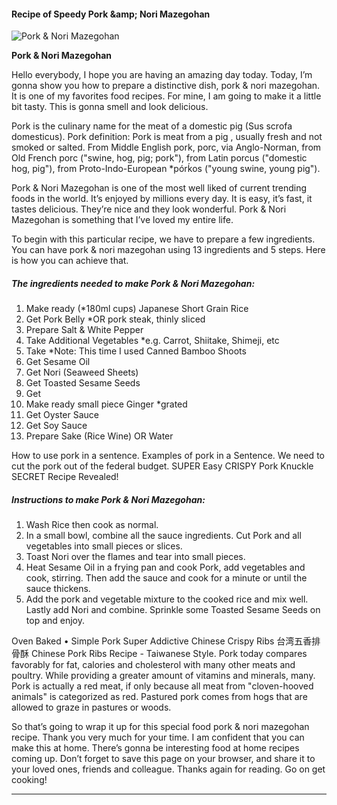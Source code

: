             

#### Recipe of Speedy Pork &amp;amp; Nori Mazegohan

![Pork &amp; Nori Mazegohan](https://img-global.cpcdn.com/recipes/d5a64ba127a829c1/751x532cq70/pork-nori-mazegohan-recipe-main-photo.jpg)

**Pork &amp; Nori Mazegohan**

Hello everybody, I hope you are having an amazing day today. Today, I’m gonna show you how to prepare a distinctive dish, pork & nori mazegohan. It is one of my favorites food recipes. For mine, I am going to make it a little bit tasty. This is gonna smell and look delicious.

Pork is the culinary name for the meat of a domestic pig (Sus scrofa domesticus). Pork definition: Pork is meat from a pig , usually fresh and not smoked or salted. From Middle English pork, porc, via Anglo-Norman, from Old French porc ("swine, hog, pig; pork"), from Latin porcus ("domestic hog, pig"), from Proto-Indo-European \*pórḱos ("young swine, young pig").

Pork & Nori Mazegohan is one of the most well liked of current trending foods in the world. It’s enjoyed by millions every day. It is easy, it’s fast, it tastes delicious. They’re nice and they look wonderful. Pork & Nori Mazegohan is something that I’ve loved my entire life.

To begin with this particular recipe, we have to prepare a few ingredients. You can have pork & nori mazegohan using 13 ingredients and 5 steps. Here is how you can achieve that.

##### The ingredients needed to make Pork & Nori Mazegohan:

1.  Make ready (\*180ml cups) Japanese Short Grain Rice
2.  Get Pork Belly \*OR pork steak, thinly sliced
3.  Prepare Salt & White Pepper
4.  Take Additional Vegetables \*e.g. Carrot, Shiitake, Shimeji, etc
5.  Take \*Note: This time I used Canned Bamboo Shoots
6.  Get Sesame Oil
7.  Get Nori (Seaweed Sheets)
8.  Get Toasted Sesame Seeds
9.  Get <Sauce>
10.  Make ready small piece Ginger \*grated
11.  Get Oyster Sauce
12.  Get Soy Sauce
13.  Prepare Sake (Rice Wine) OR Water

How to use pork in a sentence. Examples of pork in a Sentence. We need to cut the pork out of the federal budget. SUPER Easy CRISPY Pork Knuckle SECRET Recipe Revealed!

##### Instructions to make Pork & Nori Mazegohan:

1.  Wash Rice then cook as normal.
2.  In a small bowl, combine all the sauce ingredients. Cut Pork and all vegetables into small pieces or slices.
3.  Toast Nori over the flames and tear into small pieces.
4.  Heat Sesame Oil in a frying pan and cook Pork, add vegetables and cook, stirring. Then add the sauce and cook for a minute or until the sauce thickens.
5.  Add the pork and vegetable mixture to the cooked rice and mix well. Lastly add Nori and combine. Sprinkle some Toasted Sesame Seeds on top and enjoy.

Oven Baked • Simple Pork Super Addictive Chinese Crispy Ribs 台湾五香排骨酥 Chinese Pork Ribs Recipe - Taiwanese Style. Pork today compares favorably for fat, calories and cholesterol with many other meats and poultry. While providing a greater amount of vitamins and minerals, many. Pork is actually a red meat, if only because all meat from "cloven-hooved animals" is categorized as red. Pastured pork comes from hogs that are allowed to graze in pastures or woods.

So that’s going to wrap it up for this special food pork & nori mazegohan recipe. Thank you very much for your time. I am confident that you can make this at home. There’s gonna be interesting food at home recipes coming up. Don’t forget to save this page on your browser, and share it to your loved ones, friends and colleague. Thanks again for reading. Go on get cooking!

* * *